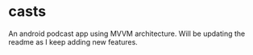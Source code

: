 # casts
An android podcast app using MVVM architecture. Will be updating the readme as I keep adding new features.
